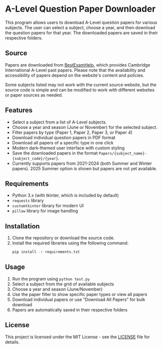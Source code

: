 # A-Level Question Paper Downloader

This program allows users to download A-Level question papers for various subjects. The user can select a subject, choose a year, and then download the question papers for that year. The downloaded papers are saved in their respective folders.

## Source

Papers are downloaded from [BestExamHelp](https://bestexamhelp.com/), which provides Cambridge International A-Level past papers. Please note that the availability and accessibility of papers depend on the website's content and policies.

Some subjects listed may not work with the current source website, but the source code is simple and can be modified to work with different websites or paper sources as needed.

## Features

- Select a subject from a list of A-Level subjects.
- Choose a year and season (June or November) for the selected subject.
- Filter papers by type (Paper 1, Paper 2, Paper 3, or Paper 4)
- Download individual question papers in PDF format
- Download all papers of a specific type in one click
- Modern dark-themed user interface with custom styling
- Save the downloaded papers in the format `Papers/{subject_name}-{subject_code}/{year}`.
- Currently supports papers from 2021-2024 (both Summer and Winter papers). 2025 Summer option is shown but papers are not yet available.

## Requirements

- Python 3.x (with tkinter, which is included by default)
- `requests` library
- `customtkinter` library for modern UI
- `pillow` library for image handling

## Installation

1. Clone the repository or download the source code.
2. Install the required libraries using the following command:
   ```bash
   pip install -r requirements.txt
   ```

## Usage

1. Run the program using `python test.py`
2. Select a subject from the grid of available subjects
3. Choose a year and season (June/November)
4. Use the paper filter to show specific paper types or view all papers
5. Download individual papers or use "Download All Papers" for bulk download
6. Papers are automatically saved in their respective folders

## License

This project is licensed under the MIT License - see the [LICENSE](LICENSE) file for details.